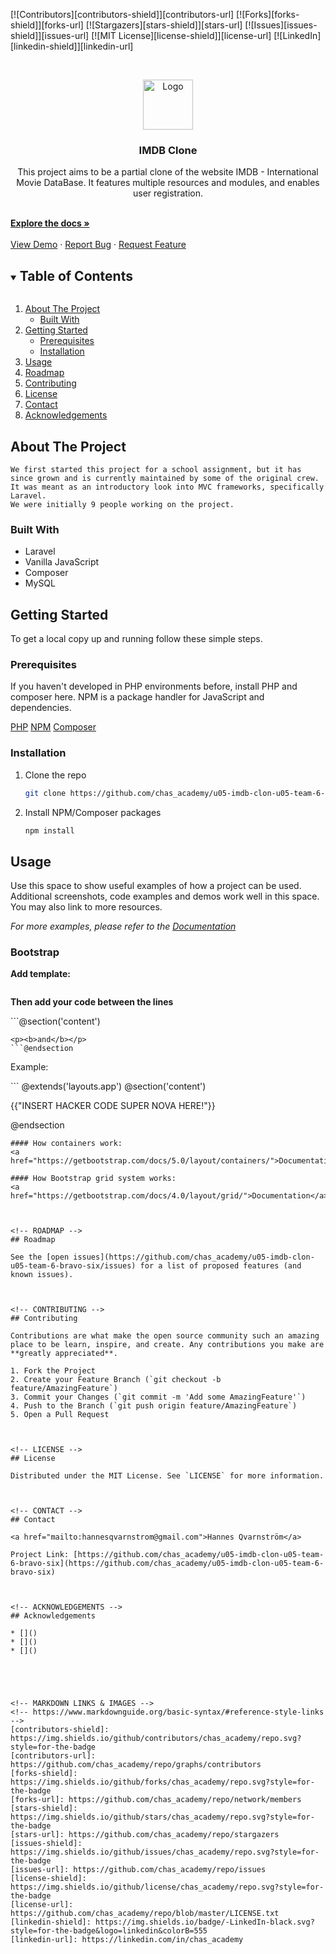 <!--
*** Thanks for checking out the Best-README-Template. If you have a suggestion
*** that would make this better, please fork the repo and create a pull request
*** or simply open an issue with the tag "enhancement".
*** Thanks again! Now go create something AMAZING! :D
***
***
***IMDB Clone
*** To avoid retyping too much info. Do a search and replace for the following:
*** github_username, repo_name, twitter_handle, email, project_title, project_description
-->



<!-- PROJECT SHIELDS -->
<!--
*** I'm using markdown "reference style" links for readability.
*** Reference links are enclosed in brackets [ ] instead of parentheses ( ).
*** See the bottom of this document for the declaration of the reference variables
*** for contributors-url, forks-url, etc. This is an optional, concise syntax you may use.
*** https://www.markdownguide.org/basic-syntax/#reference-style-links
-->
[![Contributors][contributors-shield]][contributors-url]
[![Forks][forks-shield]][forks-url]
[![Stargazers][stars-shield]][stars-url]
[![Issues][issues-shield]][issues-url]
[![MIT License][license-shield]][license-url]
[![LinkedIn][linkedin-shield]][linkedin-url]



<!-- PROJECT LOGO -->
<br />
<p align="center">
  <a href="https://github.com/chas_academy/u05-imdb-clon-u05-team-6-bravo-six">
    <img src="images/logo.png" alt="Logo" width="80" height="80">
  </a>

  <h3 align="center">IMDB Clone</h3>

  <p align="center">
    This project aims to be a partial clone of the website IMDB - International Movie DataBase.
    It features multiple resources and modules, and enables user registration.
    

  </p>
</p>
    <br />
    <a href="https://github.com/chas_academy/u05-imdb-clon-u05-team-6-bravo-six"><strong>Explore the docs »</strong></a>
    <br />
    <br />
    <a href="https://github.com/chas_academy/u05-imdb-clon-u05-team-6-bravo-six">View Demo</a>
    ·
    <a href="https://github.com/chas_academy/u05-imdb-clon-u05-team-6-bravo-six/issues">Report Bug</a>
    ·
    <a href="https://github.com/chas_academy/u05-imdb-clon-u05-team-6-bravo-six/issues">Request Feature</a>


<!-- TABLE OF CONTENTS -->
<details open="open">
  <summary><h2 style="display: inline-block">Table of Contents</h2></summary>
  <ol>
    <li>
      <a href="#about-the-project">About The Project</a>
      <ul>
        <li><a href="#built-with">Built With</a></li>
      </ul>
    </li>
    <li>
      <a href="#getting-started">Getting Started</a>
      <ul>
        <li><a href="#prerequisites">Prerequisites</a></li>
        <li><a href="#installation">Installation</a></li>
      </ul>
    </li>
    <li><a href="#usage">Usage</a></li>
    <li><a href="#roadmap">Roadmap</a></li>
    <li><a href="#contributing">Contributing</a></li>
    <li><a href="#license">License</a></li>
    <li><a href="#contact">Contact</a></li>
    <li><a href="#acknowledgements">Acknowledgements</a></li>
  </ol>
</details>



<!-- ABOUT THE PROJECT -->
## About The Project

    We first started this project for a school assignment, but it has since grown and is currently maintained by some of the original crew.
    It was meant as an introductory look into MVC frameworks, specifically Laravel.
    We were initially 9 people working on the project.
    
### Built With

- Laravel
- Vanilla JavaScript
- Composer
- MySQL



<!-- GETTING STARTED -->
## Getting Started

To get a local copy up and running follow these simple steps.

### Prerequisites
If you haven't developed in PHP environments before, install PHP and composer here.
NPM is a package handler for JavaScript and dependencies.

<a href="https://www.php.net/manual/en/install.php">PHP</a>
<a href="https://www.npmjs.com/">NPM</a>
<a href="https://getcomposer.org/">Composer</a>

### Installation

1. Clone the repo
   ```sh
   git clone https://github.com/chas_academy/u05-imdb-clon-u05-team-6-bravo-six.git
   ```
2. Install NPM/Composer packages
   ```sh
   npm install
   ```



<!-- USAGE EXAMPLES -->
## Usage

Use this space to show useful examples of how a project can be used. Additional screenshots, code examples and demos work well in this space. You may also link to more resources.

_For more examples, please refer to the [Documentation](https://example.com)_

### Bootstrap

<b>Add template:</b>
```@extends('layouts.app')

```
<p><b>Then add your code between the lines</b></p>
```@section('content')

```
<p><b>and</b></p>
```@endsection

```
<p>Example:</p>
```
@extends('layouts.app')
@section('content')

{{"INSERT HACKER CODE SUPER NOVA HERE!"}}

@endsection
```
#### How containers work:
<a href="https://getbootstrap.com/docs/5.0/layout/containers/">Documentation</a>

#### How Bootstrap grid system works:
<a href="https://getbootstrap.com/docs/4.0/layout/grid/">Documentation</a>



<!-- ROADMAP -->
## Roadmap

See the [open issues](https://github.com/chas_academy/u05-imdb-clon-u05-team-6-bravo-six/issues) for a list of proposed features (and known issues).



<!-- CONTRIBUTING -->
## Contributing

Contributions are what make the open source community such an amazing place to be learn, inspire, and create. Any contributions you make are **greatly appreciated**.

1. Fork the Project
2. Create your Feature Branch (`git checkout -b feature/AmazingFeature`)
3. Commit your Changes (`git commit -m 'Add some AmazingFeature'`)
4. Push to the Branch (`git push origin feature/AmazingFeature`)
5. Open a Pull Request



<!-- LICENSE -->
## License

Distributed under the MIT License. See `LICENSE` for more information.



<!-- CONTACT -->
## Contact

<a href="mailto:hannesqvarnstrom@gmail.com">Hannes Qvarnström</a>

Project Link: [https://github.com/chas_academy/u05-imdb-clon-u05-team-6-bravo-six](https://github.com/chas_academy/u05-imdb-clon-u05-team-6-bravo-six)



<!-- ACKNOWLEDGEMENTS -->
## Acknowledgements

* []()
* []()
* []()





<!-- MARKDOWN LINKS & IMAGES -->
<!-- https://www.markdownguide.org/basic-syntax/#reference-style-links -->
[contributors-shield]: https://img.shields.io/github/contributors/chas_academy/repo.svg?style=for-the-badge
[contributors-url]: https://github.com/chas_academy/repo/graphs/contributors
[forks-shield]: https://img.shields.io/github/forks/chas_academy/repo.svg?style=for-the-badge
[forks-url]: https://github.com/chas_academy/repo/network/members
[stars-shield]: https://img.shields.io/github/stars/chas_academy/repo.svg?style=for-the-badge
[stars-url]: https://github.com/chas_academy/repo/stargazers
[issues-shield]: https://img.shields.io/github/issues/chas_academy/repo.svg?style=for-the-badge
[issues-url]: https://github.com/chas_academy/repo/issues
[license-shield]: https://img.shields.io/github/license/chas_academy/repo.svg?style=for-the-badge
[license-url]: https://github.com/chas_academy/repo/blob/master/LICENSE.txt
[linkedin-shield]: https://img.shields.io/badge/-LinkedIn-black.svg?style=for-the-badge&logo=linkedin&colorB=555
[linkedin-url]: https://linkedin.com/in/chas_academy
